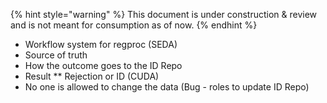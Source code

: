 {% hint style="warning" %}
This document is under construction & review and is not meant for consumption as of now.
{% endhint %}

* Workflow system for regproc (SEDA)
* Source of truth
* How the outcome goes to the ID Repo
* Result ** Rejection or ID (CUDA)
* No one is allowed to change the data (Bug - roles to update ID Repo)
